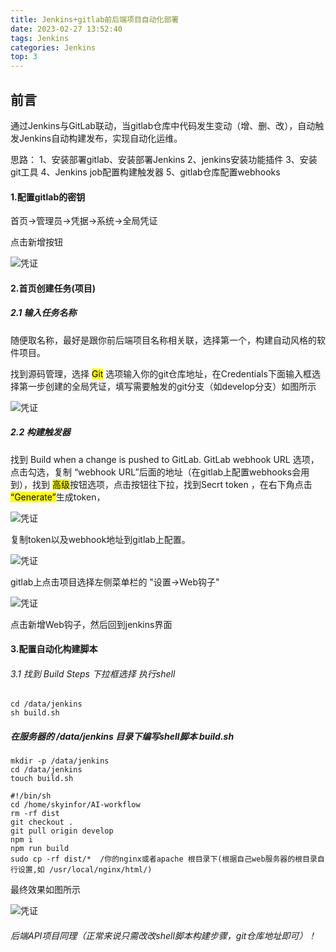 ```yaml
---
title: Jenkins+gitlab前后端项目自动化部署
date: 2023-02-27 13:52:40
tags: Jenkins
categories: Jenkins
top: 3
---
```


## 前言

通过Jenkins与GitLab联动，当gitlab仓库中代码发生变动（增、删、改），自动触发Jenkins自动构建发布，实现自动化运维。

思路：
1、安装部署gitlab、安装部署Jenkins
2、jenkins安装功能插件
3、安装git工具
4、Jenkins job配置构建触发器
5、gitlab仓库配置webhooks

#### 1.配置gitlab的密钥

首页->管理员->凭据->系统->全局凭证

点击新增按钮

![凭证](/images/access.jpg)

#### 2.首页创建任务(项目)

##### 2.1 输入任务名称

随便取名称，最好是跟你前后端项目名称相关联，选择第一个，构建自动风格的软件项目。

找到源码管理，选择 <mark>Git</mark> 选项输入你的git仓库地址，在Credentials下面输入框选择第一步创建的全局凭证，填写需要触发的git分支（如develop分支）如图所示

![凭证](/images/2.jpg)

##### 2.2 构建触发器

找到 Build when a change is pushed to GitLab. GitLab webhook URL 选项，点击勾选，复制 “webhook URL”后面的地址（在gitlab上配置webhooks会用到），找到 <mark>高级</mark>按钮选项，点击按钮往下拉，找到Secrt token ，在右下角点击 <mark>“Generate”</mark>生成token，

![凭证](/images/3.jpg)

复制token以及webhook地址到gitlab上配置。

![凭证](/images/4.jpg)

gitlab上点击项目选择左侧菜单栏的 "设置->Web钩子"

![凭证](/images/jenkins/11.jpg)

点击新增Web钩子，然后回到jenkins界面

#### 3.配置自动化构建脚本

###### 3.1 找到 Build Steps 下拉框选择 执行shell 

```
cd /data/jenkins
sh build.sh
```

##### 在服务器的 /data/jenkins 目录下编写shell脚本 build.sh

```
mkdir -p /data/jenkins
cd /data/jenkins
touch build.sh
```

```
#!/bin/sh
cd /home/skyinfor/AI-workflow
rm -rf dist
git checkout .
git pull origin develop
npm i
npm run build
sudo cp -rf dist/*  /你的nginx或者apache 根目录下(根据自己web服务器的根目录自行设置,如 /usr/local/nginx/html/)
```

最终效果如图所示

![凭证](/images/jenkins/12.jpg)


###### 后端API项目同理（正常来说只需改改shell脚本构建步骤，git仓库地址即可）！